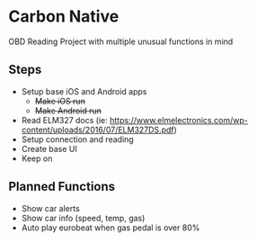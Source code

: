 # Carbon Native
OBD Reading Project with multiple unusual functions in mind

## Steps
- Setup base iOS and Android apps
  - <s>Make iOS run
  - Make Android run</s>
- Read ELM327 docs (ie: https://www.elmelectronics.com/wp-content/uploads/2016/07/ELM327DS.pdf)
- Setup connection and reading
- Create base UI
- Keep on

## Planned Functions
- Show car alerts
- Show car info (speed, temp, gas)
- Auto play eurobeat when gas pedal is over 80%

